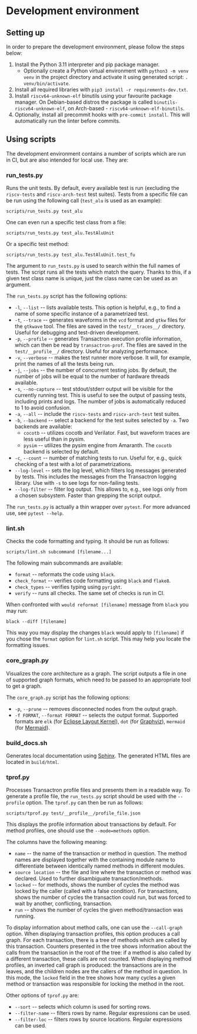 # Development environment

## Setting up

In order to prepare the development environment, please follow the steps below:

1. Install the Python 3.11 interpreter and pip package manager.
    * Optionally create a Python virtual environment with `python3 -m venv venv` in the project directory and activate it using generated script: `. venv/bin/activate`.
2. Install all required libraries with `pip3 install -r requirements-dev.txt`.
3. Install `riscv64-unknown-elf` binutils using your favourite package manager. On Debian-based distros the package is called `binutils-riscv64-unknown-elf`, on Arch-based - `riscv64-unknown-elf-binutils`.
4. Optionally, install all precommit hooks with `pre-commit install`. This will automatically run the linter before commits.

## Using scripts

The development environment contains a number of scripts which are run in CI, but are also intended for local use. They are:

### run\_tests.py

Runs the unit tests.
By default, every available test is run (excluding the `riscv-tests` and `riscv-arch-test` test suites).
Tests from a specific file can be run using the following call (`test_alu` is used as an example):

```
scripts/run_tests.py test_alu
```

One can even run a specific test class from a file:

```
scripts/run_tests.py test_alu.TestAluUnit
```

Or a specific test method:

```
scripts/run_tests.py test_alu.TestAluUnit.test_fu
```

The argument to `run_tests.py` is used to search within the full names of tests.
The script runs all the tests which match the query.
Thanks to this, if a given test class name is unique, just the class name can be used as an argument.

The `run_tests.py` script has the following options:

* `-l`, `--list` -- lists available tests. This option is helpful, e.g., to find a name of some specific instance of a parametrized test.
* `-t`, `--trace` -- generates waveforms in the `vcd` format and `gtkw` files for the `gtkwave` tool.
  The files are saved in the `test/__traces__/` directory.
  Useful for debugging and test-driven development.
* `-p`, `--profile` -- generates Transactron execution profile information, which can then be read by `transactron-prof`.
  The files are saved in the `test/__profile__/` directory.
  Useful for analyzing performance.
* `-v`, `--verbose` -- makes the test runner more verbose. It will, for example, print the names of all the tests being run.
* `-j`, `--jobs` -- the number of concurrent testing jobs.
  By default, the number of jobs will be equal to the number of hardware threads available.
* `-s`, `--no-capture` -- test stdout/stderr output will be visible for the currently running test. 
  This is useful to see the output of passing tests, including prints and logs.
  The number of jobs is automatically reduced to 1 to avoid confusion.
* `-a`, `--all` -- include the `riscv-tests` and `riscv-arch-test` test suites.
* `-b`, `--backend` -- select a backend for the test suites selected by `-a`.
  Two backends are available:
  - `cocotb` -- utilizes cocotb and Verilator. Fast, but waveform traces are less useful than in pysim.
  - `pysim` -- utilizes the pysim engine from Amaranth.
  The `cocotb` backend is selected by default.
* `-c`, `--count` -- number of matching tests to run. Useful for, e.g., quick checking of a test with a lot of parametrizations.
* `--log-level` -- sets the log level, which filters log messages generated by tests.
  This includes the messages from the Transactron logging library.
  Use with `-s` to see logs for non-failing tests.
* `--log-filter` -- filter log output.
  This allows to, e.g., see logs only from a chosen subsystem.
  Faster than grepping the script output.

The `run_tests.py` is actually a thin wrapper over `pytest`.
For more advanced use, see `pytest --help`.

### lint.sh

Checks the code formatting and typing. It should be run as follows:

```
scripts/lint.sh subcommand [filename...]
```

The following main subcommands are available:

* `format` -- reformats the code using `black`.
* `check_format` -- verifies code formatting using `black` and `flake8`.
* `check_types` -- verifies typing using `pyright`.
* `verify` -- runs all checks. The same set of checks is run in CI.

When confronted with `would reformat [filename]` message from `black` you may run:

```
black --diff [filename]
```
This way you may display the changes `black` would apply to `[filename]` if you chose the `format` option for `lint.sh` script. This may help you locate the formatting issues.

### core\_graph.py

Visualizes the core architecture as a graph. The script outputs a file in one of supported graph formats, which need to be passed to an appropriate tool to get a graph.

The `core_graph.py` script has the following options:

* `-p`, `--prune` -- removes disconnected nodes from the output graph.
* `-f FORMAT`, `--format FORMAT` -- selects the output format. Supported formats are `elk` (for [Eclipse Layout Kernel](https://www.eclipse.org/elk/)), `dot` (for [Graphviz](https://graphviz.org/)), `mermaid` (for [Mermaid](https://mermaid.js.org/)).

### build\_docs.sh

Generates local documentation using [Sphinx](https://www.sphinx-doc.org/). The generated HTML files are located in `build/html`.

### tprof.py

Processes Transactron profile files and presents them in a readable way.
To generate a profile file, the `run_tests.py` script should be used with the `--profile` option.
The `tprof.py` can then be run as follows:

```
scripts/tprof.py test/__profile__/profile_file.json
```

This displays the profile information about transactions by default.
For method profiles, one should use the `--mode=methods` option.

The columns have the following meaning:

* `name` -- the name of the transaction or method in question. The method names are displayed together with the containing module name to differentiate between identically named methods in different modules.
* `source location` -- the file and line where the transaction or method was declared. Used to further disambiguate transaction/methods.
* `locked` -- for methods, shows the number of cycles the method was locked by the caller (called with a false condition). For transactions, shows the number of cycles the transaction could run, but was forced to wait by another, conflicting, transaction.
* `run` -- shows the number of cycles the given method/transaction was running.

To display information about method calls, one can use the `--call-graph` option.
When displaying transaction profiles, this option produces a call graph. For each transaction, there is a tree of methods which are called by this transaction.
Counters presented in the tree shows information about the calls from the transaction in the root of the tree: if a method is also called by a different transaction, these calls are not counted.
When displaying method profiles, an inverted call graph is produced: the transactions are in the leaves, and the children nodes are the callers of the method in question.
In this mode, the `locked` field in the tree shows how many cycles a given method or transaction was responsible for locking the method in the root.

Other options of `tprof.py` are:

* `--sort` -- selects which column is used for sorting rows.
* `--filter-name` -- filters rows by name. Regular expressions can be used.
* `--filter-loc` -- filters rows by source locations. Regular expressions can be used.
